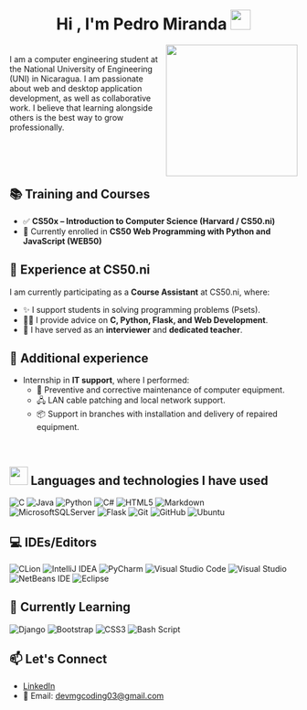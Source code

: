 <h1 align="center"><b>Hi , I'm Pedro Miranda </b><img src="https://media.giphy.com/media/hvRJCLFzcasrR4ia7z/giphy.gif" width="35"></h1>

<!--<img src="https://user-images.githubusercontent.com/73097560/115834477-dbab4500-a447-11eb-908a-139a6edaec5c.gif"><br>-->

<picture> <img align="right" src="https://github.com/7oSkaaa/7oSkaaa/blob/main/Images/Right_Side.gif?raw=true" width = 230px></picture>

<br>I am a computer engineering student at the National University of Engineering (UNI) in Nicaragua.
I am passionate about web and desktop application development, as well as collaborative work. I believe that learning alongside others is the best way to grow professionally.

<br><br><br>
## 📚 Training and Courses
- ✅ **CS50x – Introduction to Computer Science (Harvard / CS50.ni)**
- 📌 Currently enrolled in **CS50 Web Programming with Python and JavaScript (WEB50)**


## 🚀 Experience at CS50.ni
<!--<picture> <img align="right" src="https://upload.wikimedia.org/wikipedia/en/thumb/0/0c/Harvard_University_shield.svg/800px-Harvard_University_shield.svg.png?20180212013744" width = 130px></picture>
<picture> <img align="right" src="https://code-fu.net.ni/wp-content/uploads/2024/01/CS50x.ni-2.0.svg" width = 230px></picture>-->
I am currently participating as a **Course Assistant** at CS50.ni, where:
- ✨ I support students in solving programming problems (Psets).
- 👨‍🏫 I provide advice on **C, Python, Flask, and Web Development**.  
- 🎤 I have served as an **interviewer** and **dedicated teacher**.

## 💼 Additional experience
- Internship in **IT support**, where I performed:  
  - 🔧 Preventive and corrective maintenance of computer equipment.  
  - 🖧 LAN cable patching and local network support.  
  - 📦 Support in branches with installation and delivery of repaired equipment.

<br>
<h2><img src = "https://media2.giphy.com/media/QssGEmpkyEOhBCb7e1/giphy.gif?cid=ecf05e47a0n3gi1bfqntqmob8g9aid1oyj2wr3ds3mg700bl&rid=giphy.gif" width = 32px>  Languages and technologies I have used </h2>

![C](https://img.shields.io/badge/c-%2300599C.svg?style=for-the-badge&logo=c&logoColor=white)
![Java](https://img.shields.io/badge/java-%23ED8B00.svg?style=for-the-badge&logo=openjdk&logoColor=white)
![Python](https://img.shields.io/badge/python-3670A0?style=for-the-badge&logo=python&logoColor=ffdd54)
![C#](https://img.shields.io/badge/c%23-%23239120.svg?style=for-the-badge&logo=csharp&logoColor=white)
![HTML5](https://img.shields.io/badge/html5-%23E34F26.svg?style=for-the-badge&logo=html5&logoColor=white)
![Markdown](https://img.shields.io/badge/markdown-%23000000.svg?style=for-the-badge&logo=markdown&logoColor=white)
<br>
![MicrosoftSQLServer](https://img.shields.io/badge/Microsoft%20SQL%20Server-CC2927?style=for-the-badge&logo=microsoft%20sql%20server&logoColor=white)
![Flask](https://img.shields.io/badge/flask-%23000.svg?style=for-the-badge&logo=flask&logoColor=white)
![Git](https://img.shields.io/badge/git-%23F05033.svg?style=for-the-badge&logo=git&logoColor=white)
![GitHub](https://img.shields.io/badge/github-%23121011.svg?style=for-the-badge&logo=github&logoColor=white)
![Ubuntu](https://img.shields.io/badge/Ubuntu-E95420?style=for-the-badge&logo=ubuntu&logoColor=white)

## 💻 IDEs/Editors
![CLion](https://img.shields.io/badge/CLion-black?style=for-the-badge&logo=clion&logoColor=white)
![IntelliJ IDEA](https://img.shields.io/badge/IntelliJIDEA-000000.svg?style=for-the-badge&logo=intellij-idea&logoColor=white)
![PyCharm](https://img.shields.io/badge/pycharm-143?style=for-the-badge&logo=pycharm&logoColor=black&color=black&labelColor=green)
![Visual Studio Code](https://img.shields.io/badge/Visual%20Studio%20Code-0078d7.svg?style=for-the-badge&logo=visual-studio-code&logoColor=white)
![Visual Studio](https://img.shields.io/badge/Visual%20Studio-5C2D91.svg?style=for-the-badge&logo=visual-studio&logoColor=white)
<br>
![NetBeans IDE](https://img.shields.io/badge/NetBeansIDE-1B6AC6.svg?style=for-the-badge&logo=apache-netbeans-ide&logoColor=white)
![Eclipse](https://img.shields.io/badge/Eclipse-FE7A16.svg?style=for-the-badge&logo=Eclipse&logoColor=white)

## 🌱 Currently Learning
![Django](https://img.shields.io/badge/django-%23092E20.svg?style=for-the-badge&logo=django&logoColor=white)
![Bootstrap](https://img.shields.io/badge/bootstrap-%238511FA.svg?style=for-the-badge&logo=bootstrap&logoColor=white)
![CSS3](https://img.shields.io/badge/css3-%231572B6.svg?style=for-the-badge&logo=css3&logoColor=white)
![Bash Script](https://img.shields.io/badge/bash_script-%23121011.svg?style=for-the-badge&logo=gnu-bash&logoColor=white)

## 📫 Let's Connect
- [LinkedIn](www.linkedin.com/in/pedro-josé-m-23b62635a)  
- 📧 Email: devmgcoding03@gmail.com
